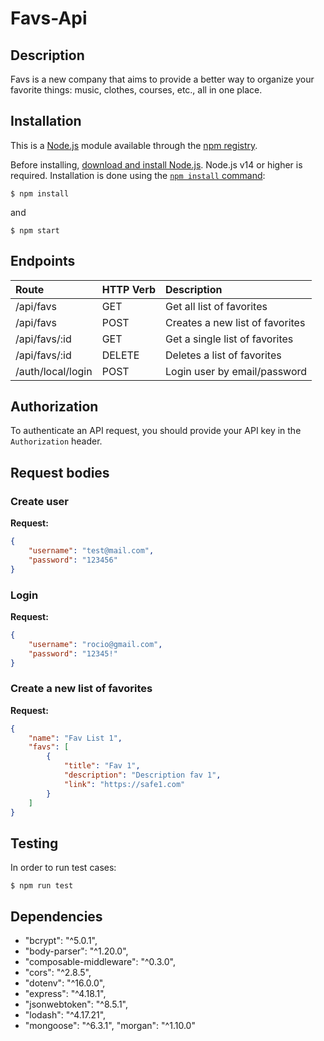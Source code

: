 # Favs-Api
## Description
Favs is a new company that aims to provide a better way to organize your favorite things: music, clothes, courses, etc., all in one place.

## Installation
This is a [Node.js](https://nodejs.org/en/) module available through the
[npm registry](https://www.npmjs.com/).

Before installing, [download and install Node.js](https://nodejs.org/en/download/).
Node.js v14 or higher is required.
Installation is done using the
[`npm install` command](https://docs.npmjs.com/getting-started/installing-npm-packages-locally):

```console
$ npm install
```

and

```console
$ npm start
```

## Endpoints

| Route	| HTTP Verb | Description |
| :--- | :--- | :--- |
| /api/favs | GET	|	Get all list of favorites |
| /api/favs | POST | Creates a new list of favorites |
| /api/favs/:id | GET | Get a single list of favorites |
| /api/favs/:id | DELETE |	Deletes a list of favorites |
| /auth/local/login | POST |	Login user by email/password |

## Authorization

To authenticate an API request, you should provide your API key in the `Authorization` header.

## Request bodies

### Create user
**Request:**
```json
{
    "username": "test@mail.com",
    "password": "123456" 
}
```

### Login
**Request:**
```json
{
    "username": "rocio@gmail.com",
    "password": "12345!" 
}
```
### Create a new list of favorites

**Request:**
```json
{
    "name": "Fav List 1",
    "favs": [
        {
            "title": "Fav 1",
            "description": "Description fav 1",
            "link": "https://safe1.com"
        }
    ]
}
```

## Testing
In order to run test cases:

```console
$ npm run test
```

## Dependencies
- "bcrypt": "^5.0.1",
- "body-parser": "^1.20.0",
- "composable-middleware": "^0.3.0",
- "cors": "^2.8.5",
- "dotenv": "^16.0.0",
- "express": "^4.18.1",
- "jsonwebtoken": "^8.5.1",
- "lodash": "^4.17.21",
- "mongoose": "^6.3.1",
    "morgan": "^1.10.0"
